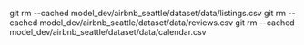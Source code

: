 git rm --cached model_dev/airbnb_seattle/dataset/data/listings.csv
git rm --cached model_dev/airbnb_seattle/dataset/data/reviews.csv 
git rm --cached model_dev/airbnb_seattle/dataset/data/calendar.csv